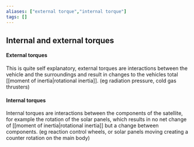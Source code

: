```yaml
---
aliases: ["external torque","internal torque"]
tags: []
---
```


## Internal and external torques
#### External torques
This is quite self explanatory, external torques are interactions between the vehicle and the surroundings and result in changes to the vehicles total [[moment of inertia|rotational inertia]]. (eg radiation pressure, cold gas thrusters)

#### Internal torques
Internal torques are interactions between the components of the satellite, for example the rotation of the solar panels, which results in no net change of [[moment of inertia|rotational inertia]] but a change between components. (eg reaction control wheels, or solar panels moving creating a counter rotation on the main body)
